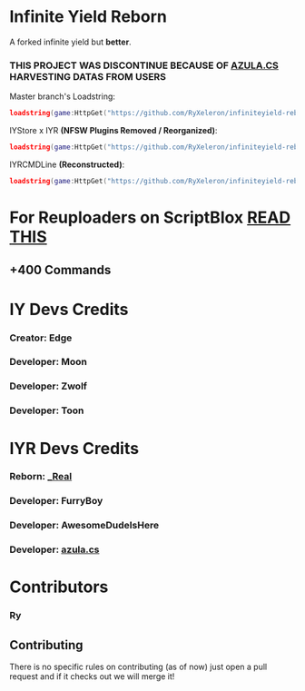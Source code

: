 # Infinite Yield Reborn
A forked infinite yield but **better**.

### THIS PROJECT WAS DISCONTINUE BECAUSE OF [AZULA.CS](https://api.infiniteyieldreborn.xyz/) HARVESTING DATAS FROM USERS

Master branch's Loadstring:
```lua
loadstring(game:HttpGet("https://github.com/RyXeleron/infiniteyield-reborn/raw/master/source"))()
```

IYStore x IYR **(NFSW Plugins Removed / Reorganized)**:
```lua
loadstring(game:HttpGet("https://github.com/RyXeleron/infiniteyield-reborn/raw/master/Infinite%20Store"))()
```

IYRCMDLine **(Reconstructed)**:
```lua
loadstring(game:HttpGet("https://github.com/RyXeleron/infiniteyield-reborn/raw/master/IYRCMDBAR"))()
```

# For Reuploaders on ScriptBlox [READ THIS](https://github.com/RyXeleron/infiniteyield-reborn/tree/scriptblox?tab=readme-ov-file#for-the-reuploaders-on-scriptblox-please-read-me)

## +400 Commands

# IY Devs Credits
### Creator: Edge

### Developer: Moon
### Developer: Zwolf
### Developer: Toon

# IYR Devs Credits
### Reborn: [_Real](https://github.com/fuckusfm)

### Developer: FurryBoy
### Developer: AwesomeDudeIsHere
### Developer: [azula.cs](https://api.infiniteyieldreborn.xyz/)

# Contributors

### Ry

## Contributing
There is no specific rules on contributing (as of now) just open a pull request and if it checks out we will merge it!
